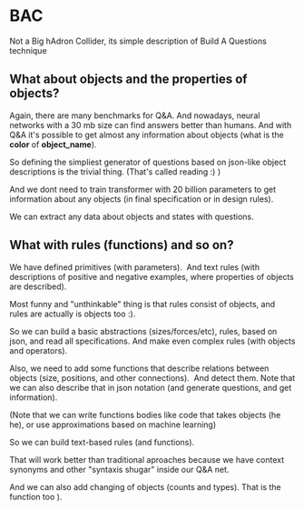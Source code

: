 # BAC
Not a Big hAdron Collider, its simple description of Build A Questions technique

## What about objects and the properties of objects?


Again, there are many benchmarks for Q&A. And nowadays, neural networks with a 30 mb size can find answers better than humans.
And with Q&A it's possible to get almost any information about objects (what is the **color** of **object_name**).

So defining the simpliest generator of questions based on json-like object descriptions is the trivial thing. (That's called reading :) )

And we dont need to train transformer with 20 billion parameters to get information about any objects (in final specification or in design rules).

We can extract any data about objects and states with questions.


## What with rules (functions) and so on?


We have defined primitives (with parameters). 
And text rules (with descriptions of positive and negative examples, where properties of objects are described).

Most funny and "unthinkable" thing is that rules consist of objects, and rules are actually is objects too :).

So we can build a basic abstractions (sizes/forces/etc), rules, based on json, and read all specifications. And make even complex rules (with objects and operators).

Also, we need to add some functions that describe relations between objects (size, positions, and other connections). 
And detect them. Note that we can also describe that in json notation (and generate questions, and get information).

(Note that we can write functions bodies like code that takes objects (he he), or use approximations based on machine learning)

So we can build text-based rules (and functions).

That will work better than traditional aproaches because we have context synonyms and other "syntaxis shugar" inside our Q&A net.

And we can also add changing of objects (counts and types). That is the function too ).
